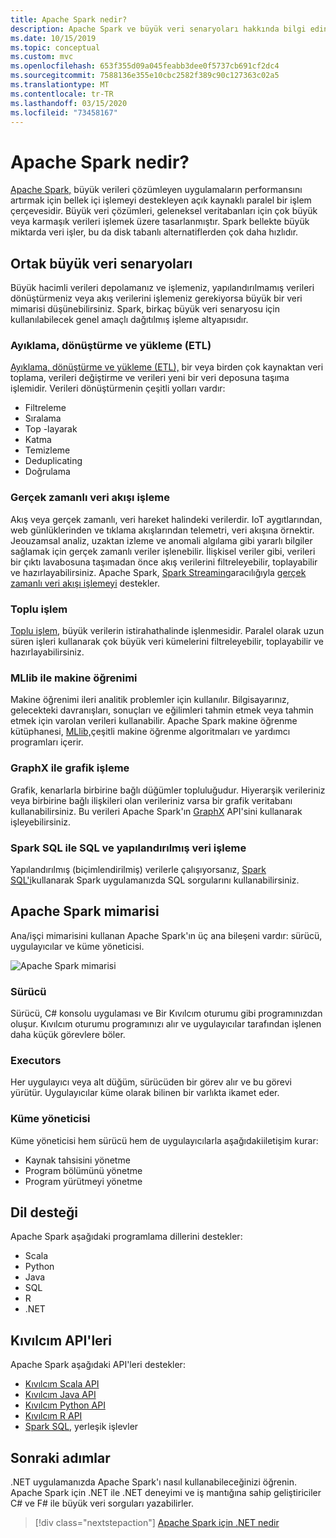 ```yaml
---
title: Apache Spark nedir?
description: Apache Spark ve büyük veri senaryoları hakkında bilgi edinin.
ms.date: 10/15/2019
ms.topic: conceptual
ms.custom: mvc
ms.openlocfilehash: 653f355d09a045feabb3dee0f5737cb691cf2dc4
ms.sourcegitcommit: 7588136e355e10cbc2582f389c90c127363c02a5
ms.translationtype: MT
ms.contentlocale: tr-TR
ms.lasthandoff: 03/15/2020
ms.locfileid: "73458167"
---
```

# <a name="what-is-apache-spark"></a>Apache Spark nedir?

[Apache Spark,](https://spark.apache.org/) büyük verileri çözümleyen uygulamaların performansını artırmak için bellek içi işlemeyi destekleyen açık kaynaklı paralel bir işlem çerçevesidir. Büyük veri çözümleri, geleneksel veritabanları için çok büyük veya karmaşık verileri işlemek üzere tasarlanmıştır. Spark bellekte büyük miktarda veri işler, bu da disk tabanlı alternatiflerden çok daha hızlıdır.

## <a name="common-big-data-scenarios"></a>Ortak büyük veri senaryoları

Büyük hacimli verileri depolamanız ve işlemeniz, yapılandırılmamış verileri dönüştürmeniz veya akış verilerini işlemeniz gerekiyorsa büyük bir veri mimarisi düşünebilirsiniz. Spark, birkaç büyük veri senaryosu için kullanılabilecek genel amaçlı dağıtılmış işleme altyapısıdır.

### <a name="extract-transform-and-load-etl"></a>Ayıklama, dönüştürme ve yükleme (ETL)

[Ayıklama, dönüştürme ve yükleme (ETL),](/azure/architecture/data-guide/relational-data/etl) bir veya birden çok kaynaktan veri toplama, verileri değiştirme ve verileri yeni bir veri deposuna taşıma işlemidir. Verileri dönüştürmenin çeşitli yolları vardır:

* Filtreleme
* Sıralama
* Top -layarak
* Katma
* Temizleme
* Deduplicating
* Doğrulama

### <a name="real-time-data-stream-processing"></a>Gerçek zamanlı veri akışı işleme

Akış veya gerçek zamanlı, veri hareket halindeki verilerdir. IoT aygıtlarından, web günlüklerinden ve tıklama akışlarından telemetri, veri akışına örnektir. Jeouzamsal analiz, uzaktan izleme ve anomali algılama gibi yararlı bilgiler sağlamak için gerçek zamanlı veriler işlenebilir. İlişkisel veriler gibi, verileri bir çıktı lavabosuna taşımadan önce akış verilerini filtreleyebilir, toplayabilir ve hazırlayabilirsiniz. Apache Spark, [Spark Streaming](https://spark.apache.org/streaming/)aracılığıyla [gerçek zamanlı veri akışı işlemeyi](/azure/architecture/data-guide/big-data/real-time-processing) destekler.

### <a name="batch-processing"></a>Toplu işlem

[Toplu işlem,](/azure/architecture/data-guide/big-data/batch-processing) büyük verilerin istirahathalinde işlenmesidir. Paralel olarak uzun süren işleri kullanarak çok büyük veri kümelerini filtreleyebilir, toplayabilir ve hazırlayabilirsiniz.

### <a name="machine-learning-through-mllib"></a>MLlib ile makine öğrenimi

Makine öğrenimi ileri analitik problemler için kullanılır. Bilgisayarınız, gelecekteki davranışları, sonuçları ve eğilimleri tahmin etmek veya tahmin etmek için varolan verileri kullanabilir. Apache Spark makine öğrenme kütüphanesi, [MLlib,](https://spark.apache.org/mllib/)çeşitli makine öğrenme algoritmaları ve yardımcı programları içerir.

### <a name="graph-processing-through-graphx"></a>GraphX ile grafik işleme

Grafik, kenarlarla birbirine bağlı düğümler topluluğudur. Hiyerarşik verileriniz veya birbirine bağlı ilişkileri olan verileriniz varsa bir grafik veritabanı kullanabilirsiniz. Bu verileri Apache Spark'ın [GraphX](https://spark.apache.org/graphx/) API'sini kullanarak işleyebilirsiniz.

### <a name="sql-and-structured-data-processing-with-spark-sql"></a>Spark SQL ile SQL ve yapılandırılmış veri işleme

Yapılandırılmış (biçimlendirilmiş) verilerle çalışıyorsanız, [Spark SQL'i](https://spark.apache.org/sql/)kullanarak Spark uygulamanızda SQL sorgularını kullanabilirsiniz.

## <a name="apache-spark-architecture"></a>Apache Spark mimarisi

Ana/işçi mimarisini kullanan Apache Spark'ın üç ana bileşeni vardır: sürücü, uygulayıcılar ve küme yöneticisi.

![Apache Spark mimarisi](media/spark-architecture.png)

### <a name="driver"></a>Sürücü

Sürücü, C# konsolu uygulaması ve Bir Kıvılcım oturumu gibi programınızdan oluşur. Kıvılcım oturumu programınızı alır ve uygulayıcılar tarafından işlenen daha küçük görevlere böler.

### <a name="executors"></a>Executors

Her uygulayıcı veya alt düğüm, sürücüden bir görev alır ve bu görevi yürütür. Uygulayıcılar küme olarak bilinen bir varlıkta ikamet eder.

### <a name="cluster-manager"></a>Küme yöneticisi

Küme yöneticisi hem sürücü hem de uygulayıcılarla aşağıdakiiletişim kurar:

* Kaynak tahsisini yönetme
* Program bölümünü yönetme
* Program yürütmeyi yönetme

## <a name="language-support"></a>Dil desteği

Apache Spark aşağıdaki programlama dillerini destekler:

* Scala
* Python
* Java
* SQL
* R
* .NET

## <a name="spark-apis"></a>Kıvılcım API'leri

Apache Spark aşağıdaki API'leri destekler:

* [Kıvılcım Scala API](https://spark.apache.org/docs/2.2.0/api/scala/index.html)
* [Kıvılcım Java API](https://spark.apache.org/docs/2.2.0/api/java/index.html)
* [Kıvılcım Python API](https://spark.apache.org/docs/2.2.0/api/python/index.html)
* [Kıvılcım R API](https://spark.apache.org/docs/2.2.0/api/R/index.html)
* [Spark SQL](https://spark.apache.org/docs/latest/api/sql/index.html), yerleşik işlevler

## <a name="next-steps"></a>Sonraki adımlar

.NET uygulamanızda Apache Spark'ı nasıl kullanabileceğinizi öğrenin. Apache Spark için .NET ile .NET deneyimi ve iş mantığına sahip geliştiriciler C# ve F# ile büyük veri sorguları yazabilirler.
> [!div class="nextstepaction"]
> [Apache Spark için .NET nedir](what-is-apache-spark-dotnet.md)
